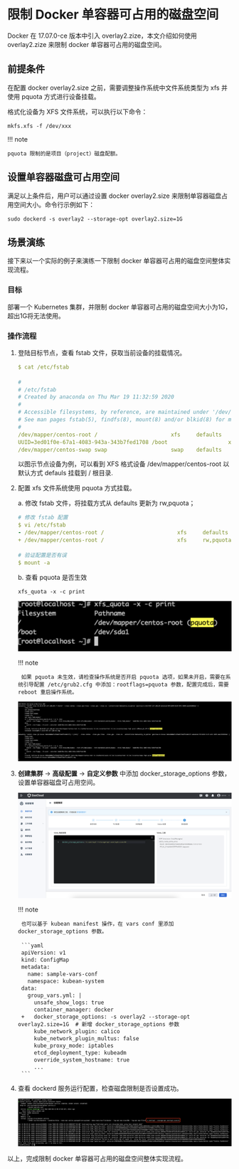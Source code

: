 # 限制 Docker 单容器可占用的磁盘空间

Docker 在 17.07.0-ce 版本中引入 overlay2.zize，本文介绍如何使用 overlay2.zize 来限制 docker 单容器可占用的磁盘空间。

## 前提条件

在配置 docker overlay2.size 之前，需要调整操作系统中文件系统类型为 xfs 并使用 pquota 方式进行设备挂载。

格式化设备为 XFS 文件系统，可以执行以下命令：

```shell
mkfs.xfs -f /dev/xxx
```

!!! note

    pquota 限制的是项目（project）磁盘配额。

## 设置单容器磁盘可占用空间

满足以上条件后，用户可以通过设置 docker overlay2.size 来限制单容器磁盘占用空间大小。命令行示例如下：

```shell
sudo dockerd -s overlay2 --storage-opt overlay2.size=1G
```

## 场景演练

接下来以一个实际的例子来演练一下限制 docker 单容器可占用的磁盘空间整体实现流程。

### 目标

部署一个 Kubernetes 集群，并限制 docker 单容器可占用的磁盘空间大小为1G，超出1G将无法使用。

### 操作流程

1. 登陆目标节点，查看 fstab 文件，获取当前设备的挂载情况。

    ```yaml
    $ cat /etc/fstab
    
    #
    # /etc/fstab
    # Created by anaconda on Thu Mar 19 11:32:59 2020
    #
    # Accessible filesystems, by reference, are maintained under '/dev/disk'
    # See man pages fstab(5), findfs(8), mount(8) and/or blkid(8) for more info
    #
    /dev/mapper/centos-root /                       xfs     defaults        0 0
    UUID=3ed01f0e-67a1-4083-943a-343b7fed1708 /boot                   xfs     defaults        0 0
    /dev/mapper/centos-swap swap                    swap    defaults        0 0
    ```

    以图示节点设备为例，可以看到 XFS 格式设备 /dev/mapper/centos-root 以默认方式 defauls 挂载到 / 根目录.

2. 配置 xfs 文件系统使用 pquota 方式挂载。

    a. 修改 fstab 文件，将挂载方式从 defaults 更新为 rw,pquota；

    ```yaml
    # 修改 fstab 配置
    $ vi /etc/fstab
    - /dev/mapper/centos-root /                       xfs     defaults         0 0
    + /dev/mapper/centos-root /                       xfs     rw,pquota        0 0
 
    # 验证配置是否有误
    $ mount -a
    ```

    b. 查看 pquota 是否生效

    ```shell
    xfs_quota -x -c print
    ```

    ![看看 fstab 配置](../images/limit-disk-usage-docker-01.png)

    !!! note

        如果 pquota 未生效，请检查操作系统是否开启 pquota 选项，如果未开启，需要在系统引导配置 /etc/grub2.cfg 中添加：rootflags=pquota 参数，配置完成后，需要 reboot 重启操作系统。

    ![操作系统开启 pquota 选项](../images/limit-disk-usage-docker-02.png)

3. **创建集群** -> **高级配置** -> **自定义参数** 中添加 docker_storage_options 参数，设置单容器磁盘可占用空间。

    ![添加自定义参数](../images/limit-disk-usage-docker-03.png)

    !!! note

        也可以基于 kubean manifest 操作，在 vars conf 里添加 docker_storage_options 参数。

        ```yaml
        apiVersion: v1
        kind: ConfigMap
        metadata:
          name: sample-vars-conf
          namespace: kubean-system
        data:
          group_vars.yml: |
            unsafe_show_logs: true
            container_manager: docker
        +   docker_storage_options: -s overlay2 --storage-opt overlay2.size=1G  # 新增 docker_storage_options 参数
            kube_network_plugin: calico
            kube_network_plugin_multus: false
            kube_proxy_mode: iptables
            etcd_deployment_type: kubeadm
            override_system_hostname: true
            ...
        ```

4. 查看 dockerd 服务运行配置，检查磁盘限制是否设置成功。

    ![检查容器磁盘限制](../images/limit-disk-usage-docker-04.png)

以上，完成限制 docker 单容器可占用的磁盘空间整体实现流程。